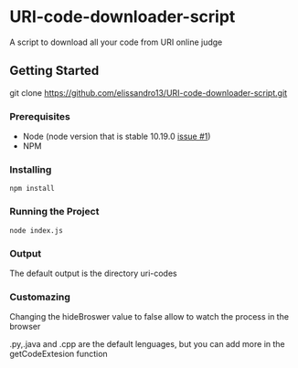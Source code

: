 # URI-code-downloader-script
A script to download all your code from URI online judge

## Getting Started

git clone https://github.com/elissandro13/URI-code-downloader-script.git



### Prerequisites

* Node (node version that is stable 10.19.0 [issue #1](https://github.com/elissandro13/URI-code-downloader-script/issues/1))
* NPM


### Installing

```
npm install

```
### Running the Project

```
node index.js

```
### Output

The default output is the directory uri-codes

### Customazing

Changing the hideBroswer value to false allow to watch the process in the browser 

.py,.java and .cpp are the default lenguages, but you can add more in the getCodeExtesion function
